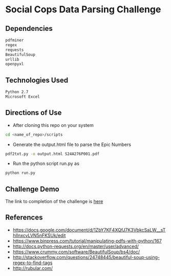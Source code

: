 # Social Cops Data Parsing Challenge
## Dependencies
```bash
pdfminer
regex
requests
BeautifulSoup
urllib
openpyxl
```
## Technologies Used
```bash
Python 2.7
Microsoft Excel
```
## Directions of Use
+ After cloning this repo on your system
```bash
cd <name_of_repo>/scripts
```
+ Generate the output.html file to parse the Epic Numbers
```bash
pdf2txt.py -o output.html S24A276P001.pdf
```
+ Run the python script run.py as
```bash
python run.py
```

## Challenge Demo
The link to completion of the challenge is <a href="https://docs.google.com/spreadsheets/d/1BSWe4CEw5DvF1h5x4OdXAR8eWEcIJmiqdkxG0JwJ7qA/edit?usp=sharing"> here </a>

## References
+ https://docs.google.com/document/d/1ZbY7KF4XQfJ7K3VbkcSaLW__sThIlnxcvLVN5nFKSUk/edit
+ https://www.binpress.com/tutorial/manipulating-pdfs-with-python/167
+ http://docs.python-requests.org/en/master/user/advanced/
+ https://www.crummy.com/software/BeautifulSoup/bs4/doc/
+ http://stackoverflow.com/questions/24748445/beautiful-soup-using-regex-to-find-tags
+ http://rubular.com/
